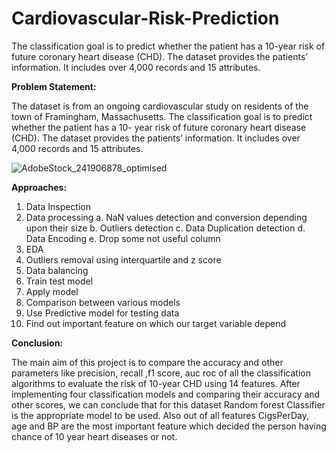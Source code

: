 

# Cardiovascular-Risk-Prediction
The classification goal is to predict whether the patient has a 10-year risk of future coronary heart disease (CHD). The dataset provides the patients’ information. It includes over 4,000 records and 15 attributes.

**Problem Statement:** 

 The dataset is from an ongoing cardiovascular study on residents of the town
of Framingham, Massachusetts. The classification goal is to predict whether the patient has a 10-
year risk of future coronary heart disease (CHD). The dataset provides the patients’ information. It
includes over 4,000 records and 15 attributes.


![AdobeStock_241906878_optimised](https://user-images.githubusercontent.com/96189065/222941167-3e547087-c21d-4959-89b0-5ab68fca79a7.jpg)



**Approaches:**

1. Data Inspection
2. Data processing
    a. NaN values detection and conversion depending upon their size
    b. Outliers detection
    c. Data Duplication detection
    d. Data Encoding
    e. Drop some not useful column
3. EDA
4. Outliers removal using interquartile and z score
5. Data balancing
6. Train test model
7. Apply model
8. Comparison between various models
9. Use Predictive model for testing data
10. Find out important feature on which our target variable depend


**Conclusion:** 

The main aim of this project is to compare the accuracy and other parameters like
precision, recall ,f1 score, auc roc of all the classification algorithms to evaluate the risk of 10-year
CHD using 14 features. After implementing four classification models and comparing their
accuracy and other scores, we can conclude that for this dataset Random forest Classifier is the
appropriate model to be used. Also out of all features CigsPerDay, age and BP are the most
important feature which decided the person having chance of 10 year heart diseases or not.
